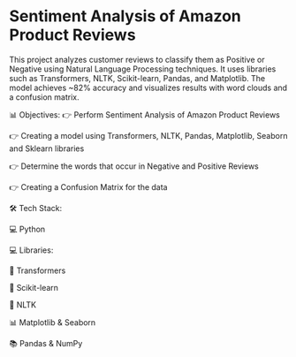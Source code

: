 # Sentiment Analysis of Amazon Product Reviews

This project analyzes customer reviews to classify them as Positive or Negative using Natural Language Processing techniques. It uses libraries such as Transformers, NLTK, Scikit-learn, Pandas, and Matplotlib. The model achieves ~82% accuracy and visualizes results with word clouds and a confusion matrix.

📊 Objectives:
 👉 Perform Sentiment Analysis of Amazon Product Reviews
 
 👉 Creating a model using Transformers, NLTK, Pandas, Matplotlib, Seaborn and Sklearn libraries
 
 👉 Determine the words that occur in Negative and Positive Reviews
 
 👉 Creating a Confusion Matrix for the data
 

🛠️ Tech Stack:

💻 Python

💻 Libraries:

🤗 Transformers

🧠 Scikit-learn

📝 NLTK

📊 Matplotlib & Seaborn

📚 Pandas & NumPy

    
